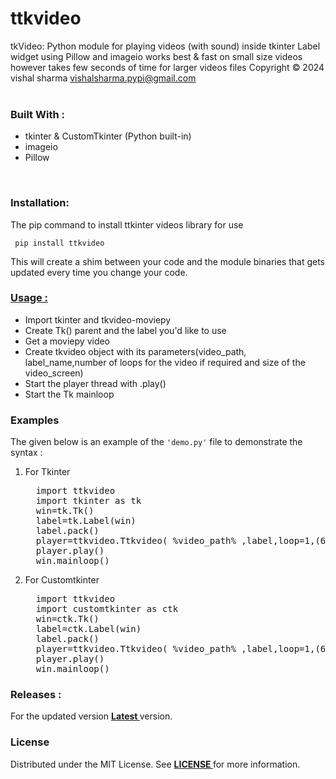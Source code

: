 # ttkvideo

tkVideo: Python module for playing videos (with sound) inside tkinter Label widget using Pillow and imageio works best
&amp; fast on small size videos however takes few seconds of time for larger videos files Copyright © 2024 vishal sharma
<vishalsharma.pypi@gmail.com>
<br>
<br>
<h3>Built With :</h3>
<ul>
<li>tkinter & CustomTkinter (Python built-in) </li>
<li>imageio</li>
<li>Pillow</li>
</ul>
<br>
<h3>Installation: </h3>
<p>The pip command to install ttkinter videos library for use </p>
<pre><code align="center"> pip install ttkvideo </code></pre>
This will create a shim between your code and the module binaries that gets updated every time you change your code.
&nbsp<b><u><h3>Usage : </h3></u></b>
<ul>
<li>Import tkinter and tkvideo-moviepy<br></li>
<li>Create Tk() parent and the label you'd like to use<br></li>
<li>Get a moviepy video<br></li>
<li>Create tkvideo object with its parameters(video_path, label_name,number of loops for the video if required and size of the video_screen)<br></li>
<li>Start the player thread with <player_name>.play()<br></li>
<li>Start the Tk mainloop<br></li>
</ul>
<h3>Examples</h3>
The given below is an example of the <code>'demo.py'</code> file to demonstrate the syntax :<br>
<ol>
<li><p> For Tkinter </p>
<pre lan="sh">
  import ttkvideo
  import tkinter as tk
  win=tk.Tk()
  label=tk.Label(win)
  label.pack()
  player=ttkvideo.Ttkvideo( %video_path% ,label,loop=1,(640,400))
  player.play()
  win.mainloop()
</pre>
</li>
<li>
<p> For Customtkinter </p>
<pre lan="sh">
  import ttkvideo
  import customtkinter as ctk
  win=ctk.Tk()
  label=ctk.Label(win)
  label.pack()
  player=ttkvideo.Ttkvideo( %video_path% ,label,loop=1,(640,400))
  player.play()
  win.mainloop()
</pre>
</li>
</ol>
<h3> Releases :</h3>
For the updated version <b><a href="https://pypi.org/project/ttkvideo/"><u> Latest </u></a></b> version.
<h3>License</h3>
Distributed under the MIT License. See <b><a href="https://github.com/Coder-wis/ttkvideo/blob/main/LICENSE"> LICENSE </a></b>for more information.
